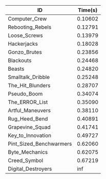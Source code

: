 |ID|Time(s)|
|-|-|
|Computer_Crew|0.10602|
|Rebooting_Rebels|0.12791|
|Loose_Screws|0.13979|
|Hackerjacks|0.18028|
|Gonzo_Brutes|0.23856|
|Blackouts|0.24468|
|Beasts|0.24820|
|Smalltalk_Dribble|0.25248|
|The_Hit_Blunders|0.28707|
|Pseudo_Boom|0.34074|
|The_ERROR_List|0.35090|
|Artful_Maneuvers|0.38110|
|Rug_Heed_Bend|0.40891|
|Grapevine_Squad|0.41741|
|Key_to_Innovation|0.49727|
|Pint_Sized_Benchwarmers|0.62060|
|Byte_Mechanics|0.62075|
|Creed_Symbol|0.67219|
|Digital_Destroyers|inf|
